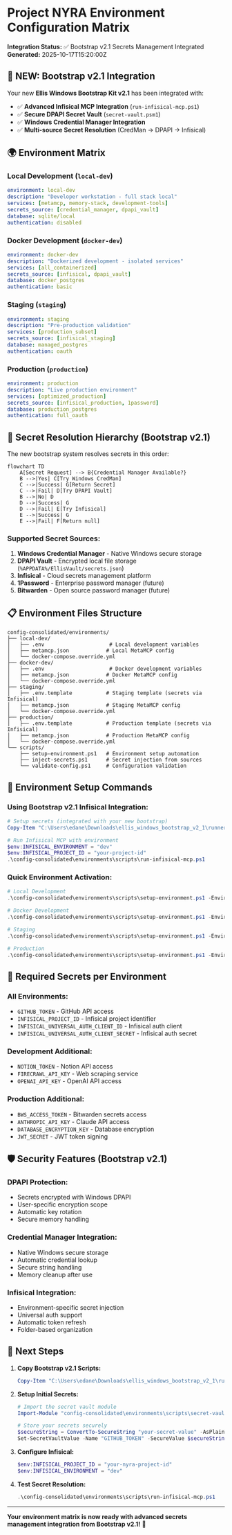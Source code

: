 # Project NYRA Environment Configuration Matrix

**Integration Status:** ✅ Bootstrap v2.1 Secrets Management Integrated  
**Generated:** 2025-10-17T15:20:00Z

## 🔐 **NEW: Bootstrap v2.1 Integration**

Your new **Ellis Windows Bootstrap Kit v2.1** has been integrated with:
- ✅ **Advanced Infisical MCP Integration** (`run-infisical-mcp.ps1`)
- ✅ **Secure DPAPI Secret Vault** (`secret-vault.psm1`) 
- ✅ **Windows Credential Manager Integration**
- ✅ **Multi-source Secret Resolution** (CredMan → DPAPI → Infisical)

## 🌍 **Environment Matrix**

### **Local Development** (`local-dev`)
```yaml
environment: local-dev
description: "Developer workstation - full stack local"
services: [metamcp, memory-stack, development-tools]
secrets_source: [credential_manager, dpapi_vault]
database: sqlite/local
authentication: disabled
```

### **Docker Development** (`docker-dev`) 
```yaml
environment: docker-dev  
description: "Dockerized development - isolated services"
services: [all_containerized]
secrets_source: [infisical, dpapi_vault]
database: docker_postgres
authentication: basic
```

### **Staging** (`staging`)
```yaml
environment: staging
description: "Pre-production validation"
services: [production_subset]
secrets_source: [infisical_staging]
database: managed_postgres
authentication: oauth
```

### **Production** (`production`)
```yaml
environment: production
description: "Live production environment"
services: [optimized_production]
secrets_source: [infisical_production, 1password]
database: production_postgres  
authentication: full_oauth
```

## 🔑 **Secret Resolution Hierarchy** (Bootstrap v2.1)

The new bootstrap system resolves secrets in this order:

```mermaid
flowchart TD
    A[Secret Request] --> B{Credential Manager Available?}
    B -->|Yes| C[Try Windows CredMan]
    C -->|Success| G[Return Secret]
    C -->|Fail| D[Try DPAPI Vault]
    B -->|No| D
    D -->|Success| G
    D -->|Fail| E[Try Infisical]
    E -->|Success| G
    E -->|Fail| F[Return null]
```

### **Supported Secret Sources:**
1. **Windows Credential Manager** - Native Windows secure storage
2. **DPAPI Vault** - Encrypted local file storage (`%APPDATA%/EllisVault/secrets.json`)
3. **Infisical** - Cloud secrets management platform
4. **1Password** - Enterprise password manager (future)
5. **Bitwarden** - Open source password manager (future)

## 📋 **Environment Files Structure**

```
config-consolidated/environments/
├── local-dev/
│   ├── .env                     # Local development variables
│   ├── metamcp.json            # Local MetaMCP config
│   └── docker-compose.override.yml
├── docker-dev/
│   ├── .env                     # Docker development variables  
│   ├── metamcp.json            # Docker MetaMCP config
│   └── docker-compose.override.yml
├── staging/
│   ├── .env.template           # Staging template (secrets via Infisical)
│   ├── metamcp.json            # Staging MetaMCP config
│   └── docker-compose.override.yml
├── production/
│   ├── .env.template           # Production template (secrets via Infisical)
│   ├── metamcp.json            # Production MetaMCP config
│   └── docker-compose.override.yml
└── scripts/
    ├── setup-environment.ps1   # Environment setup automation
    ├── inject-secrets.ps1      # Secret injection from sources
    └── validate-config.ps1     # Configuration validation
```

## 🚀 **Environment Setup Commands**

### **Using Bootstrap v2.1 Infisical Integration:**
```powershell
# Setup secrets (integrated with your new bootstrap)
Copy-Item "C:\Users\edane\Downloads\ellis_windows_bootstrap_v2_1\runner\*" "config-consolidated\environments\scripts\"

# Run Infisical MCP with environment
$env:INFISICAL_ENVIRONMENT = "dev"
$env:INFISICAL_PROJECT_ID = "your-project-id"
.\config-consolidated\environments\scripts\run-infisical-mcp.ps1
```

### **Quick Environment Activation:**
```powershell
# Local Development
.\config-consolidated\environments\scripts\setup-environment.ps1 -Environment local-dev

# Docker Development  
.\config-consolidated\environments\scripts\setup-environment.ps1 -Environment docker-dev

# Staging
.\config-consolidated\environments\scripts\setup-environment.ps1 -Environment staging

# Production
.\config-consolidated\environments\scripts\setup-environment.ps1 -Environment production
```

## 🔧 **Required Secrets per Environment**

### **All Environments:**
- `GITHUB_TOKEN` - GitHub API access
- `INFISICAL_PROJECT_ID` - Infisical project identifier
- `INFISICAL_UNIVERSAL_AUTH_CLIENT_ID` - Infisical auth client
- `INFISICAL_UNIVERSAL_AUTH_CLIENT_SECRET` - Infisical auth secret

### **Development Additional:**
- `NOTION_TOKEN` - Notion API access
- `FIRECRAWL_API_KEY` - Web scraping service
- `OPENAI_API_KEY` - OpenAI API access

### **Production Additional:**
- `BWS_ACCESS_TOKEN` - Bitwarden secrets access
- `ANTHROPIC_API_KEY` - Claude API access
- `DATABASE_ENCRYPTION_KEY` - Database encryption
- `JWT_SECRET` - JWT token signing

## 🛡️ **Security Features** (Bootstrap v2.1)

### **DPAPI Protection:**
- Secrets encrypted with Windows DPAPI
- User-specific encryption scope
- Automatic key rotation
- Secure memory handling

### **Credential Manager Integration:**
- Native Windows secure storage
- Automatic credential lookup
- Secure string handling
- Memory cleanup after use

### **Infisical Integration:**
- Environment-specific secret injection
- Universal auth support
- Automatic token refresh
- Folder-based organization

## 🎯 **Next Steps**

1. **Copy Bootstrap v2.1 Scripts:**
   ```powershell
   Copy-Item "C:\Users\edane\Downloads\ellis_windows_bootstrap_v2_1\runner\*" "config-consolidated\environments\scripts\" -Force
   ```

2. **Setup Initial Secrets:**
   ```powershell
   # Import the secret vault module
   Import-Module "config-consolidated\environments\scripts\secret-vault.psm1"
   
   # Store your secrets securely
   $secureString = ConvertTo-SecureString "your-secret-value" -AsPlainText -Force
   Set-SecretVaultValue -Name "GITHUB_TOKEN" -SecureValue $secureString
   ```

3. **Configure Infisical:**
   ```powershell
   $env:INFISICAL_PROJECT_ID = "your-nyra-project-id"
   $env:INFISICAL_ENVIRONMENT = "dev"
   ```

4. **Test Secret Resolution:**
   ```powershell
   .\config-consolidated\environments\scripts\run-infisical-mcp.ps1
   ```

---

**Your environment matrix is now ready with advanced secrets management integration from Bootstrap v2.1!** 🎉